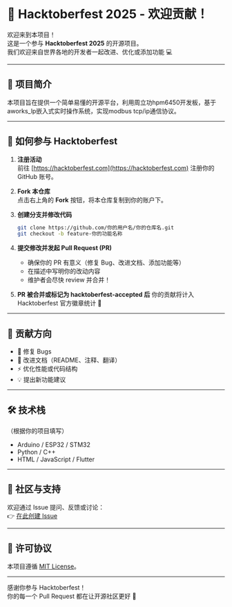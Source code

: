 # 🎃 Hacktoberfest 2025 - 欢迎贡献！

欢迎来到本项目！  
这是一个参与 **Hacktoberfest 2025** 的开源项目。  
我们欢迎来自世界各地的开发者一起改进、优化或添加功能 💻  

---

## 🌟 项目简介
本项目旨在提供一个简单易懂的开源平台，利用周立功hpm6450开发板，基于aworks_lp嵌入式实时操作系统，实现modbus tcp/ip通信协议。

---

## 🚀 如何参与 Hacktoberfest

1. **注册活动**  
   前往 [https://hacktoberfest.com](https://hacktoberfest.com) 注册你的 GitHub 账号。

2. **Fork 本仓库**  
   点击右上角的 **Fork** 按钮，将本仓库复制到你的账户下。

3. **创建分支并修改代码**
   ```bash
   git clone https://github.com/你的用户名/你的仓库名.git
   git checkout -b feature-你的功能名称
   ```

4. **提交修改并发起 Pull Request (PR)**
   - 确保你的 PR 有意义（修复 Bug、改进文档、添加功能等）  
   - 在描述中写明你的改动内容  
   - 维护者会尽快 review 并合并！

5. **PR 被合并或标记为 hacktoberfest-accepted 后**
   你的贡献将计入 Hacktoberfest 官方徽章统计 🏅

---

## 🧠 贡献方向
- 🧩 修复 Bugs  
- 📘 改进文档（README、注释、翻译）  
- ⚡ 优化性能或代码结构  
- 💡 提出新功能建议  

---

## 🛠️ 技术栈
（根据你的项目填写）
- Arduino / ESP32 / STM32
- Python / C++
- HTML / JavaScript / Flutter

---

## 💬 社区与支持
欢迎通过 Issue 提问、反馈或讨论：  
👉 [在此创建 Issue](../../issues)

---

## 📄 许可协议
本项目遵循 [MIT License](LICENSE)。

---

感谢你参与 Hacktoberfest！  
你的每一个 Pull Request 都在让开源社区更好 💖
